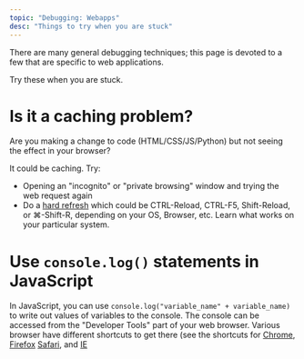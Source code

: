 ```yaml
---
topic: "Debugging: Webapps"
desc: "Things to try when you are stuck"
---
```


There are many general debugging techniques; this page is devoted to a few that are specific to web applications.

Try these when you are stuck.

# Is it a caching problem?

Are you making a change to code (HTML/CSS/JS/Python) but not seeing the effect in your browser?

It could be caching.  Try:

* Opening an "incognito" or "private browsing" window and trying the web request again
* Do a [hard refresh](https://www.getfilecloud.com/blog/2015/03/tech-tip-how-to-do-hard-refresh-in-browsers/) which could be CTRL-Reload, CTRL-F5, Shift-Reload, or &#8984;-Shift-R, depending on your OS, Browser, etc.  Learn what works on your particular system.

# Use `console.log()` statements in JavaScript

In JavaScript, you can use `console.log("variable_name" + variable_name)` to write out values of variables to the console.  The console
can be accessed from the "Developer Tools" part of your web browser.  Various browser have different shortcuts to get there (see the shortcuts for [Chrome](https://developers.google.com/web/tools/chrome-devtools/shortcuts), [Firefox](https://developer.mozilla.org/en-US/docs/Tools/Debugger/Keyboard_shortcuts)
[Safari](https://developer.apple.com/library/content/documentation/AppleApplications/Conceptual/Safari_Developer_Guide/KeyboardShortcuts/KeyboardShortcuts.html), and [IE](https://msdn.microsoft.com/en-us/library/dd565630.aspx)


